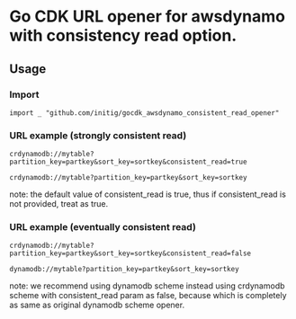 # Go CDK URL opener for awsdynamo with consistency read option.

## Usage

### Import
```
import _ "github.com/initig/gocdk_awsdynamo_consistent_read_opener"
```

### URL example (strongly consistent read)
```
crdynamodb://mytable?partition_key=partkey&sort_key=sortkey&consistent_read=true
```
```
crdynamodb://mytable?partition_key=partkey&sort_key=sortkey
```
note: the default value of consistent_read is true, thus if consistent_read is not provided, treat as true.
### URL example (eventually consistent read)
```
crdynamodb://mytable?partition_key=partkey&sort_key=sortkey&consistent_read=false
```
```
dynamodb://mytable?partition_key=partkey&sort_key=sortkey
```
note: we recommend using dynamodb scheme instead using crdynamodb scheme with consistent_read param as false, because which is completely as same as original dynamodb scheme opener.